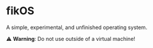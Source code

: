 # fikOS

A simple, experimental, and unfinished operating system.

⚠️ **Warning**: Do not use outside of a virtual machine!  
